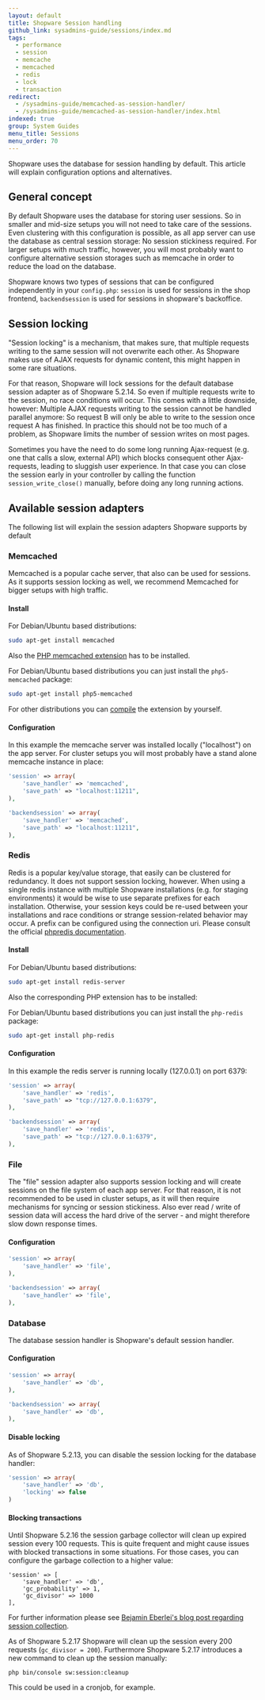 ```yaml
---
layout: default
title: Shopware Session handling
github_link: sysadmins-guide/sessions/index.md
tags:
  - performance
  - session
  - memcache
  - memcached
  - redis
  - lock
  - transaction
redirect:
  - /sysadmins-guide/memcached-as-session-handler/
  - /sysadmins-guide/memcached-as-session-handler/index.html
indexed: true
group: System Guides
menu_title: Sessions
menu_order: 70
---
```


Shopware uses the database for session handling by default. This article will explain configuration options and
alternatives.


<div class="toc-list"></div>

## General concept

By default Shopware uses the database for storing user sessions. So in smaller and mid-size setups you will not need
to take care of the sessions. Even clustering with this configuration is possible, as all app server can use the
database as central session storage: No session stickiness required. For larger setups with much traffic, however, you will most probably want to configure alternative session storages such as memcache
in order to reduce the load on the database.

Shopware knows two types of sessions that can be configured independently in your `config.php`: `session` is used for
sessions in the shop frontend, `backendsession` is used for sessions in shopware's backoffice.


## Session locking

"Session locking" is a mechanism, that makes sure, that multiple requests writing to the same session will not overwrite
each other. As Shopware makes use of AJAX requests for dynamic content, this might happen in some rare situations.

For that reason, Shopware will lock sessions for the default database session adapter as of Shopware 5.2.14. So even if
multiple requests write to the session, no race conditions will occur. This comes with a little downside, however: Multiple
AJAX requests writing to the session cannot be handled parallel anymore: So request B will only be able to write to
the session once request A has finished. In practice this should not be too much of a problem, as Shopware limits the
number of session writes on most pages.

Sometimes you have the need to do some long running Ajax-request (e.g. one that calls a slow, external API) which blocks
consequent other Ajax-requests, leading to sluggish user experience. In that case you can close the session early in your
controller by calling the function `session_write_close()` manually, before doing any long running actions. 

## Available session adapters
The following list will explain the session adapters Shopware supports by default

### Memcached
Memcached is a popular cache server, that also can be used for sessions. As it supports session locking as well, we
recommend Memcached for bigger setups with high traffic.

#### Install

For Debian/Ubuntu based distributions:

```bash
sudo apt-get install memcached
```

Also the [PHP memcached extension](https://pecl.php.net/package/memcached) has to be installed.

For Debian/Ubuntu based distributions you can just install the `php5-memcached` package:


```bash
sudo apt-get install php5-memcached
```

For other distributions you can [compile](http://php.net/manual/en/memcached.installation.php) the extension by yourself.


#### Configuration

In this example the memcache server was installed locally ("localhost") on the app server. For cluster setups you will most probably
have a stand alone memcache instance in place:

```php
'session' => array(
    'save_handler' => 'memcached',
    'save_path' => "localhost:11211",
),

'backendsession' => array(
    'save_handler' => 'memcached',
    'save_path' => "localhost:11211",
),
```

### Redis
Redis is a popular key/value storage, that easily can be clustered for redundancy. It does not support session locking,
however.
When using a single redis instance with multiple Shopware installations (e.g. for staging environments) it would be wise to use separate prefixes for each installation. Otherwise, your session keys could be re-used between your installations and race conditions or strange session-related behavior may occur. A prefix can be configured using the connection uri. Please consult the official [phpredis documentation](https://github.com/phpredis/phpredis#php-session-handler).

#### Install

For Debian/Ubuntu based distributions:

```bash
sudo apt-get install redis-server
```

Also the corresponding PHP extension has to be installed:

For Debian/Ubuntu based distributions you can just install the `php-redis` package:

```bash
sudo apt-get install php-redis
```

#### Configuration
In this example the redis server is running locally (127.0.0.1) on port 6379:

```php
'session' => array(
    'save_handler' => 'redis',
    'save_path' => "tcp://127.0.0.1:6379",
),

'backendsession' => array(
    'save_handler' => 'redis',
    'save_path' => "tcp://127.0.0.1:6379",
),
```


### File
The "file" session adapter also supports session locking and will create sessions on the file system of each app server.
For that reason, it is not recommended to be used in cluster setups, as it will then require mechanisms for syncing or
session stickiness. Also ever read / write of session data will access the hard drive of the server - and might therefore
slow down response times.

#### Configuration

```php
'session' => array(
    'save_handler' => 'file',
),

'backendsession' => array(
    'save_handler' => 'file',
),
```

### Database
The database session handler is Shopware's default session handler.

#### Configuration

```php
'session' => array(
    'save_handler' => 'db',
),

'backendsession' => array(
    'save_handler' => 'db',
),
```

#### Disable locking
As of Shopware 5.2.13, you can disable the session locking for the database handler:

```php
'session' => array(
    'save_handler' => 'db',
    'locking' => false
)
```

#### Blocking transactions
Until Shopware 5.2.16 the session garbage collector will clean up expired session every 100 requests. This is quite frequent
and might cause issues with blocked transactions in some situations. For those cases, you can configure the garbage
collection to a higher value:

```
'session' => [
    'save_handler' => 'db',
    'gc_probability' => 1,
    'gc_divisor' => 1000
],
```

For further information please see [Bejamin Eberlei's blog post regarding session collection](https://tideways.io/profiler/blog/php-session-garbage-collection-the-unknown-performance-bottleneck).

As of Shopware 5.2.17 Shopware will clean up the session every 200 requests (`gc_divisor = 200`). Furthermore Shopware
5.2.17 introduces a new command to clean up the session manually:

`php bin/console sw:session:cleanup`

This could be used in a cronjob, for example. 
